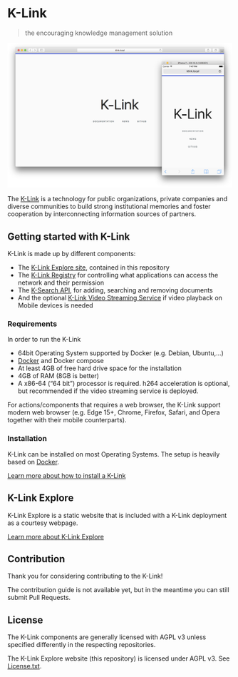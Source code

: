 # K-Link

> the encouraging knowledge management solution

![](./klink-explore-static.png)

The [K-Link](https://k-link.technology) is a technology for public organizations, private companies and diverse communities to build strong institutional memories and foster cooperation by interconnecting information sources of partners.

## Getting started with K-Link

K-Link is made up by different components:

- The [K-Link Explore site](./docs/website.md), contained in this repository
- The [K-Link Registry](https://github.com/k-box/k-link-registry) for controlling what applications can access 
  the network and their permission
- The [K-Search API](https://github.com/k-box/k-search), for adding, searching and removing documents
- And the optional [K-Link Video Streaming Service](https://github.com/k-box/k-link-video-streaming) if video playback on Mobile devices is needed

### Requirements

In order to run the K-Link

- 64bit Operating System supported by Docker (e.g. Debian, Ubuntu,...)
- [Docker](https://www.docker.com/) and Docker compose
- At least 4GB of free hard drive space for the installation
- 4GB of RAM (8GB is better)
- A x86-64 (“64 bit”) processor is required. h264 acceleration is optional, but recommended if the video streaming service is deployed.

For actions/components that requires a web browser, the K-Link support modern web browser (e.g. Edge 15+, Chrome, Firefox, Safari, and Opera together with their mobile counterparts).

### Installation

K-Link can be installed on most Operating Systems. The setup is heavily based on [Docker](https://www.docker.com/).

[Learn more about how to install a K-Link](./docs/installation.md)

## K-Link Explore 

K-Link Explore is a static website that is included with a K-Link deployment as a courtesy webpage.

[Learn more about K-Link Explore](./docs/website.md)

## Contribution

Thank you for considering contributing to the K-Link!

The contribution guide is not available yet, but in the meantime you can still submit Pull Requests.

## License

The K-Link components are generally licensed with AGPL v3 unless specified differently in the respecting repositories.

The K-Link Explore website (this repository) is licensed under AGPL v3. See [License.txt](./LICENSE.txt).
